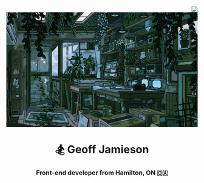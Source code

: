 <img align="right" src="https://visitor-badge.laobi.icu/badge?page_id=UnionPAC.UnionPAC" />
<img align='center' src="https://github.com/UnionPAC/UnionPAC/blob/main/jungle-lab.gif" alt="A jungle science lab, where plants thrive both on the ground and on the walls" />

<div align="center">
  <h1>🏂 Geoff Jamieson</h1> 

<h3 >Front-end developer from Hamilton, ON 🇨🇦</h3>
</div>




